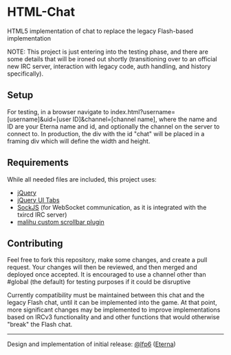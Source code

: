 # HTML-Chat
HTML5 implementation of chat to replace the legacy Flash-based implementation

NOTE: This project is just entering into the testing phase, and there are some details that will be ironed out shortly (transitioning over to an official new IRC server, interaction with legacy code, auth handling, and history specifically). 

## Setup
For testing, in a browser navigate to index.html?username=[username]&uid=[user ID]&channel=[channel name], where the name and ID are your Eterna name and id, and optionally the channel on the server to connect to. In production, the div with the id "chat" will be placed in a framing div which will define the width and height.


## Requirements
While all needed files are included, this project uses:
* [jQuery](http://jquery.com/)
* [jQuery UI Tabs](http://jqueryui.com/tabs/)
* [SockJS](http://sockjs.org) (for WebSocket communication, as it is integrated with the txircd IRC server)
* [malihu custom scrollbar plugin](http://manos.malihu.gr/jquery-custom-content-scroller)

## Contributing
Feel free to fork this repository, make some changes, and create a pull request. Your changes will then be reviewed, and then merged and deployed once accepted. It is encouraged to use a channel other than #global (the default) for testing purposes if it could be disruptive

Currently compatibility must be maintained between this chat and the legacy Flash chat, until it can be implemented into the game. At that point, more significant changes may be implemented to improve implementations based on IRCv3 functionality and and other functions that would otherwise "break" the Flash chat.

-----------------------------------------

Design and implementation of initial release: [@lfp6](https://github.com/LFP6) ([Eterna](http://www.eternagame.org/web/player/48290/))